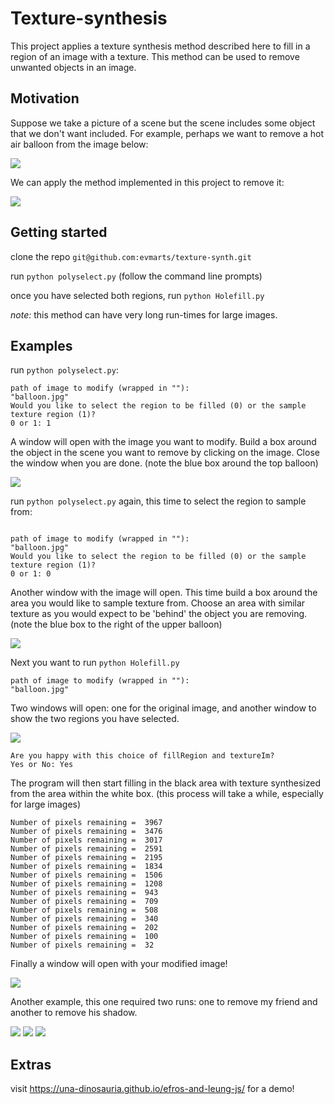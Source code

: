 # Texture-synthesis

This project applies a texture synthesis method described here to fill in a region of an image with a texture. This method can be used to remove unwanted objects in an image. 

## Motivation

Suppose we take a picture of a scene but the scene includes some object that we don't want included. For example, perhaps we want to remove a hot air balloon from the image below:

![](balloon.jpg)

We can apply the method implemented in this project to remove it:

![](balloon_results.jpg)

## Getting started

clone the repo `git@github.com:evmarts/texture-synth.git`

run `python polyselect.py` (follow the command line prompts)

once you have selected both regions, run `python Holefill.py`

*note:* this method can have very long run-times for large images. 

## Examples

run `python polyselect.py`:   

~~~
path of image to modify (wrapped in ""):
"balloon.jpg"
Would you like to select the region to be filled (0) or the sample texture region (1)?
0 or 1: 1
~~~

A window will open with the image you want to modify. Build a box around the object in the scene you want to remove by clicking on the image. Close the window when you are done. (note the blue box around the top balloon)

![](box1.png)

run `python polyselect.py` again, this time to select the region to sample from:   

~~~

path of image to modify (wrapped in ""):
"balloon.jpg"
Would you like to select the region to be filled (0) or the sample texture region (1)?
0 or 1: 0

~~~

Another window with the image will open. This time build a box around the area you would like to sample texture from. Choose an area with similar texture as you would expect to be 'behind' the object you are removing. (note the blue box to the right of the upper balloon)

![](box2.png)

Next you want to run `python Holefill.py`

~~~
path of image to modify (wrapped in ""):
"balloon.jpg"
~~~

Two windows will open: one for the original image, and another window to show the two regions you have selected. 

![](balloon_regions.png)

~~~
Are you happy with this choice of fillRegion and textureIm?
Yes or No: Yes
~~~

The program will then start filling in the black area with texture synthesized from the area within the white box. (this process will take a while, especially for large images)

~~~
Number of pixels remaining =  3967
Number of pixels remaining =  3476
Number of pixels remaining =  3017
Number of pixels remaining =  2591
Number of pixels remaining =  2195
Number of pixels remaining =  1834
Number of pixels remaining =  1506
Number of pixels remaining =  1208
Number of pixels remaining =  943
Number of pixels remaining =  709
Number of pixels remaining =  508
Number of pixels remaining =  340
Number of pixels remaining =  202
Number of pixels remaining =  100
Number of pixels remaining =  32
~~~

Finally a window will open with your modified image!

![](balloon_results.jpg)

Another example, this one required two runs: one to remove my friend and another to remove his shadow.

![](crater_small.jpg)
![](remove_kieran_results.jpg)
![](remove_shadow_results.jpg)

## Extras

visit https://una-dinosauria.github.io/efros-and-leung-js/ for a demo!